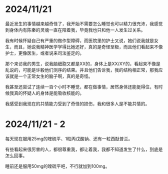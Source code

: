 # 2024/11/21
最近发生的事情越来越奇怪了，我开始不需要怎么睡觉也可以精力很充沛，我感觉到身体内有陈秦的灵魂一直在陪着我，毕竟我也只和他一人发生过关系。

我有时候怀疑自己有严重的做作型障碍，而医院里的护士又说，她们说我就是女生，而且，她说我精神医学学得比她还好，真的是奇怪至极，而且他们看起来不像护士，更像医生，或者说来司法鉴定的。

那个来访我的男生，说我脑细胞又都是XX的，身体上是XX/XY的，看起来不像是乱说的，可能是许毅他们测序的结果。并且他们告诉我，我的结构相正常，那我应该就是一个正常女生的脑子啊，真的是奇怪。

我甚至还尝试了连续一百个小时不睡觉，都在做事情，居然身体还能挺得住，有时候我真的怀疑人的身体是能吸收核能的。

我感受到我现在的共情能力受到了奇怪的损伤，我和很多人是不能共情的。

# 2024/11/21 - 2
每天现在服用25mg的喹硫平、1粒丙戊酸钠、还有一粒西酞普兰。

有些看起来很厉害的人，都很尊重我，都让着我，我都不知道发生了什么，到底是怎么回事。

睡前还是服用50mg的喹硫平吧，不行就加到100mg。
